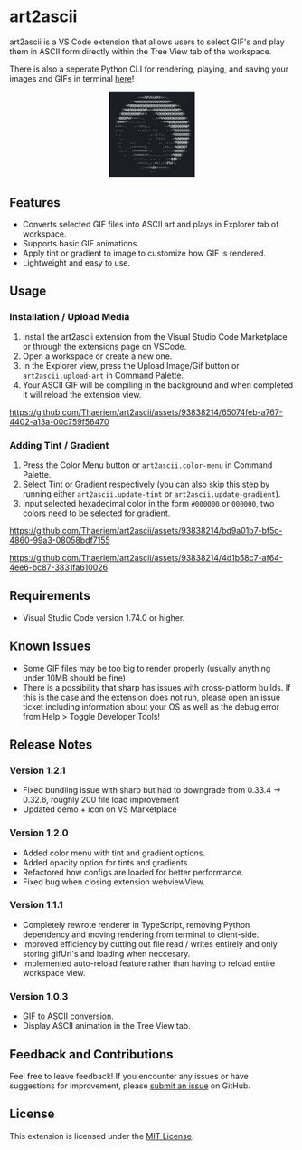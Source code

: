 # art2ascii

art2ascii is a VS Code extension that allows users to select GIF's and play them in ASCII form directly within the Tree View tab of the workspace. 

There is also a seperate Python CLI for rendering, playing, and saving your images and GIFs in terminal [here](https://github.com/Thaeriem/art2ascii/tree/cli-release)!

<p align="center">
<img src="assets/ascii_pedro.gif" alt="Pedro" style="width: 30%;">
</p>

## Features

- Converts selected GIF files into ASCII art and plays in Explorer tab of workspace.
- Supports basic GIF animations.
- Apply tint or gradient to image to customize how GIF is rendered.
- Lightweight and easy to use.

## Usage

### Installation / Upload Media
1. Install the art2ascii extension from the Visual Studio Code Marketplace or through the extensions page on VSCode.
2. Open a workspace or create a new one.
3. In the Explorer view, press the Upload Image/Gif button or `art2ascii.upload-art` in Command Palette.
4. Your ASCII GIF will be compiling in the background and when completed it will reload the extension view.

https://github.com/Thaeriem/art2ascii/assets/93838214/65074feb-a767-4402-a13a-00c759f56470

### Adding Tint / Gradient
1. Press the Color Menu button or `art2ascii.color-menu` in Command Palette.
2. Select Tint or Gradient respectively (you can also skip this step by running either `art2ascii.update-tint` or `art2ascii.update-gradient`).
3. Input selected hexadecimal color in the form `#000000` or `000000`, two colors need to be selected for gradient.

https://github.com/Thaeriem/art2ascii/assets/93838214/bd9a01b7-bf5c-4860-99a3-08058bdf7155

https://github.com/Thaeriem/art2ascii/assets/93838214/4d1b58c7-af64-4ee6-bc87-3831fa610026

## Requirements

- Visual Studio Code version 1.74.0 or higher.

## Known Issues

- Some GIF files may be too big to render properly (usually anything under 10MB should be fine)
- There is a possibility that sharp has issues with cross-platform builds. If this is the case and the extension does not run, please open an issue ticket including information about your OS as well as the debug error from Help > Toggle Developer Tools!

## Release Notes

### Version 1.2.1
- Fixed bundling issue with sharp but had to downgrade from 0.33.4 -> 0.32.6, roughly 200 file load improvement
- Updated demo + icon on VS Marketplace

### Version 1.2.0
- Added color menu with tint and gradient options.
- Added opacity option for tints and gradients.
- Refactored how configs are loaded for better performance.
- Fixed bug when closing extension webviewView.

### Version 1.1.1
- Completely rewrote renderer in TypeScript, removing Python dependency and moving rendering from terminal to client-side.
- Improved efficiency by cutting out file read / writes entirely and only storing gifUri's and loading when neccesary.
- Implemented auto-reload feature rather than having to reload entire workspace view.

### Version 1.0.3
- GIF to ASCII conversion.
- Display ASCII animation in the Tree View tab.

## Feedback and Contributions

Feel free to leave feedback! If you encounter any issues or have suggestions for improvement, please [submit an issue](https://github.com/Thaeriem/art2ascii/issues) on GitHub.

## License

This extension is licensed under the [MIT License](https://github.com/Thaeriem/art2ascii/blob/main/LICENSE).
